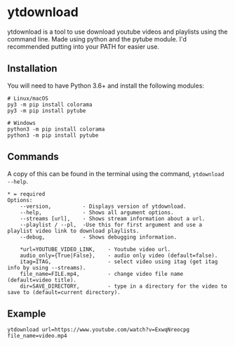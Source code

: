 # ytdownload

ytdownload is a tool to use download youtube videos and playlists using the command line. Made using python and the pytube module. I'd recommended putting into your PATH for easier use.

## Installation

You will need to have Python 3.6+ and install the following modules:

```text
# Linux/macOS
py3 -m pip install colorama
py3 -m pip install pytube

# Windows
python3 -m pip install colorama
python3 -m pip install pytube
```

## Commands

A copy of this can be found in the terminal using the command, `ytdownload --help`.

```text
* = required
Options:
    --version,          - Displays version of ytdownload.
    --help,             - Shows all argument options.
    --streams [url],    - Shows stream information about a url.
    --playlist / --pl,  -Use this for first argument and use a playlist video link to download playlists.
    --debug,            - Shows debugging information.

    *url=YOUTUBE_VIDEO_LINK,    - Youtube video url.
    audio_only={True|False},    - audio only video (default=false).
    itag=ITAG,                  - select video using itag (get itag info by using --streams).
    file_name=FILE.mp4,         - change video file name (default=video title).
    dir=SAVE_DIRECTORY,         - type in a directory for the video to save to (default=current directory).
```

## Example

```text
ytdownload url=https://www.youtube.com/watch?v=ExwqNreocpg file_name=video.mp4
```
